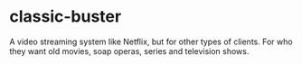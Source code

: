 classic-buster
==============

A video streaming system like Netflix, but for other types of clients. For who they want old movies, soap operas, series and television shows.

